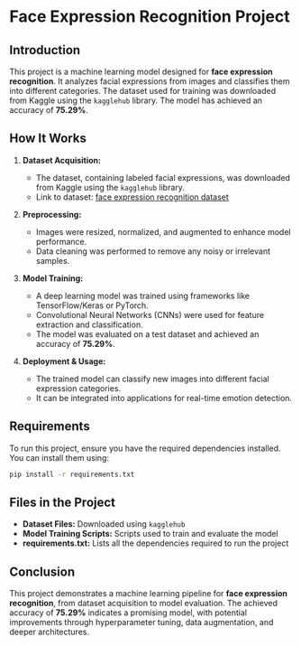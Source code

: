 # Face Expression Recognition Project

## Introduction
This project is a machine learning model designed for **face expression recognition**. It analyzes facial expressions from images and classifies them into different categories. The dataset used for training was downloaded from Kaggle using the `kagglehub` library. The model has achieved an accuracy of **75.29%**.

## How It Works
1. **Dataset Acquisition:**
   - The dataset, containing labeled facial expressions, was downloaded from Kaggle using the `kagglehub` library.
   - Link to dataset: [face expression recognition dataset](https://www.kaggle.com/datasets/jonathanoheix/face-expression-recognition-dataset)
   
2. **Preprocessing:**
   - Images were resized, normalized, and augmented to enhance model performance.
   - Data cleaning was performed to remove any noisy or irrelevant samples.

3. **Model Training:**
   - A deep learning model was trained using frameworks like TensorFlow/Keras or PyTorch.
   - Convolutional Neural Networks (CNNs) were used for feature extraction and classification.
   - The model was evaluated on a test dataset and achieved an accuracy of **75.29%**.

4. **Deployment & Usage:**
   - The trained model can classify new images into different facial expression categories.
   - It can be integrated into applications for real-time emotion detection.

## Requirements
To run this project, ensure you have the required dependencies installed. You can install them using:
```bash
pip install -r requirements.txt
```

## Files in the Project
- **Dataset Files:** Downloaded using `kagglehub`
- **Model Training Scripts:** Scripts used to train and evaluate the model
- **requirements.txt:** Lists all the dependencies required to run the project

## Conclusion
This project demonstrates a machine learning pipeline for **face expression recognition**, from dataset acquisition to model evaluation. The achieved accuracy of **75.29%** indicates a promising model, with potential improvements through hyperparameter tuning, data augmentation, and deeper architectures.
